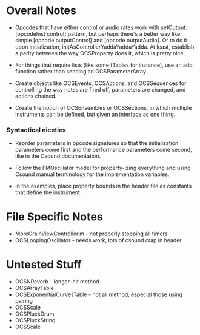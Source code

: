 Overall Notes
=============

* Opcodes that have either control or audio rates work with setOutput:[opcodeInst control] pattern, but perhaps there's a better way like simple [opcode outputControl] and [opcode outputAudio].  Or to do it upon initialization, initAsControllerYaddaYaddaYadda.  At least, establish a parity between the way OCSProperty does it, which is pretty nice.

* For things that require lists (like some fTables for instance), use an add function rather than sending an OCSParameterArray 

* Create objects like OCSEvents, OCSActions, and OCSSequences for controlling the way notes are fired off, parameters are changed, and actions chained.

* Create the notion of OCSEnsembles or OCSSections, in which multiple instruments can be defined, but given an interface as one thing.  

### Syntactical niceties
* Reorder parameters in opcode signatures so that the initialization parameters come first and the performance parameters come second, like in the Csound documentation.

* Follow the FMOscillator model for property-izing everything and using Csound manual terminology for the implementation variables.

* In the examples, place property bounds in the header file as constants that define the instrument.

File Specific Notes
===================
* MoreGrainViewController.m - not properly stopping all timers
* OCSLoopingOscillator - needs work, lots of csound crap in header

Untested Stuff
==============
* OCSNReverb - longer init method
* OCSArrayTable
* OCSExponentialCurvesTable - not all method, especial those using pairing
* OCSScale
* OCSPluckDrum
* OCSPluckString
* OCSScale